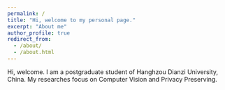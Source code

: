 ```yaml
---
permalink: /
title: "Hi, welcome to my personal page."
excerpt: "About me"
author_profile: true
redirect_from: 
  - /about/
  - /about.html
---
```


 Hi, welcome. I am a postgraduate student of Hanghzou Dianzi University, China. My researches focus on Computer Vision and Privacy Preserving.